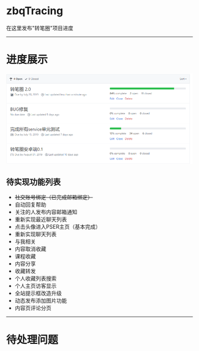 # zbqTracing

在这里发布"转笔圈"项目进度

--------------------------------------------------------------------------------
# 进度展示
![批注 2019-06-30 173633](/assets/批注%202019-06-30%20173633.png)

## 待实现功能列表

- ~~社交账号绑定（已完成邮箱绑定）~~
- 自动回复帮助
- 关注的人发布内容邮箱通知
- 重新实现最近聊天列表
- 点击头像进入PSER主页（基本完成）
- 重新实现聊天列表
- 与我相关
- 内容取消收藏
- 课程收藏
- 内容分享
- 收藏转发
- 个人收藏列表搜索
- 个人主页访客显示
- 全站提示框改造升级
- 动态发布添加图片功能
- 内容页评论分页

--------------------------------------------------------------------------------

# 待处理问题

